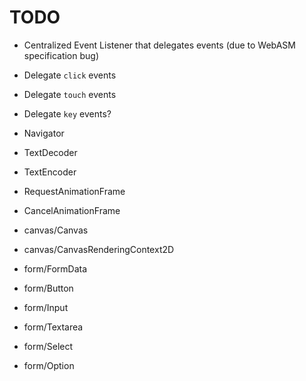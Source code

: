 
# TODO

- Centralized Event Listener that delegates events (due to WebASM specification bug)
- Delegate `click` events
- Delegate `touch` events
- Delegate `key` events?

- Navigator

- TextDecoder
- TextEncoder
- RequestAnimationFrame
- CancelAnimationFrame

- canvas/Canvas
- canvas/CanvasRenderingContext2D

- form/FormData

- form/Button
- form/Input
- form/Textarea
- form/Select
- form/Option

